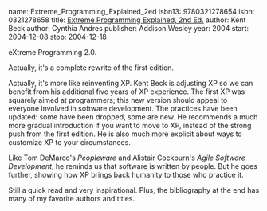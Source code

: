 name: Extreme_Programming_Explained_2ed
isbn13: 9780321278654
isbn: 0321278658
title: [Extreme Programming Explained, 2nd Ed.](http://amzn.com/0321278658)
author: Kent Beck
author: Cynthia Andres
publisher: Addison Wesley
year: 2004
start: 2004-12-08
stop: 2004-12-18

eXtreme Programming 2.0.

Actually, it's a complete rewrite of the first edition.

Actually, it's more like reinventing XP.  Kent Beck is adjusting
XP so we can benefit from his additional five years of XP
experience.  The first XP was squarely aimed at programmers; this
new version should appeal to everyone involved in software
development.  The practices have been updated: some have been
dropped, some are new.  He recommends a much more gradual
introduction if you want to move to XP, instead of the strong push
from the first edition.  He is also much more explicit about ways
to customize XP to your circumstances.

Like Tom DeMarco's _Peopleware_ and Alistair Cockburn's
_Agile Software Development_, he reminds us that software is
written by people.  But he goes further, showing how XP brings back
humanity to those who practice it.

Still a quick read and very inspirational.  Plus, the
bibliography at the end has many of my favorite authors and
titles.

